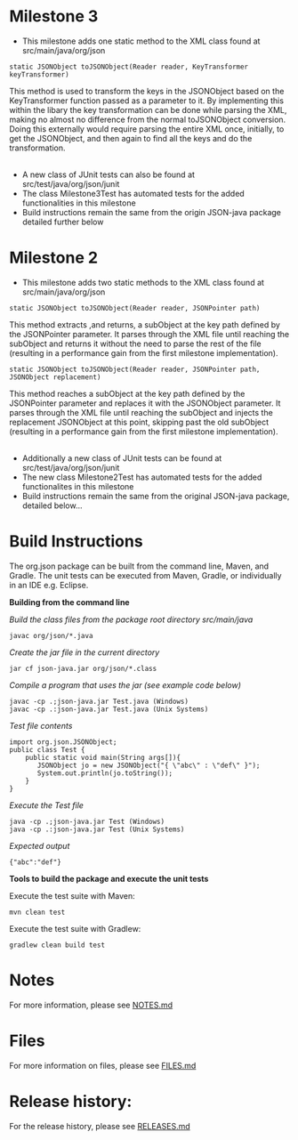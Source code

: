 # Milestone 3
* This milestone adds one static method to the XML class found at src/main/java/org/json
````
static JSONObject toJSONObject(Reader reader, KeyTransformer keyTransformer)
````
This method is used to transform the keys in the JSONObject based on the KeyTransformer function passed as a parameter to it. By
implementing this within the libary the key transformation can be done while parsing the XML, making no almost no difference from
the normal toJSONObject conversion. Doing this externally would
require parsing the entire XML once, initially, to get the JSONObject, and then again to find all the keys and do the transformation.
<br/><br/>
* A new class of JUnit tests can also be found at src/test/java/org/json/junit
* The class Milestone3Test has automated tests for the added functionalities in this milestone
* Build instructions remain the same from the origin JSON-java package detailed further below

# Milestone 2
* This milestone adds two static methods to the XML class found at src/main/java/org/json
````
static JSONObject toJSONObject(Reader reader, JSONPointer path)
````
This method extracts ,and returns, a subObject at the key path defined by the JSONPointer parameter. It parses through
the XML file until reaching the subObject and returns it without the need to parse the rest of the file (resulting in a performance
gain from the first milestone implementation). 
````
static JSONObject toJSONObject(Reader reader, JSONPointer path, JSONObject replacement)
````
This method reaches a subObject at the key path defined by the JSONPointer parameter and replaces it with the JSONObject
parameter. It parses through the XML file until reaching the subObject and injects the replacement JSONObject at this
point, skipping past the old subObject (resulting in a performance gain from the first milestone implementation).
<br/> <br/>
* Additionally a new class of JUnit tests can be found at src/test/java/org/json/junit
* The new class Milestone2Test has automated tests for the added functionalites in this milestone
* Build instructions remain the same from the original JSON-java package, detailed below...

# Build Instructions

The org.json package can be built from the command line, Maven, and Gradle. The unit tests can be executed from Maven, Gradle, or individually in an IDE e.g. Eclipse.
 
**Building from the command line**

*Build the class files from the package root directory src/main/java*
````
javac org/json/*.java
````

*Create the jar file in the current directory*
````
jar cf json-java.jar org/json/*.class
````

*Compile a program that uses the jar (see example code below)*
````
javac -cp .;json-java.jar Test.java (Windows)
javac -cp .:json-java.jar Test.java (Unix Systems)
````

*Test file contents*

````
import org.json.JSONObject;
public class Test {
    public static void main(String args[]){
       JSONObject jo = new JSONObject("{ \"abc\" : \"def\" }");
       System.out.println(jo.toString());
    }
}
````

*Execute the Test file*
```` 
java -cp .;json-java.jar Test (Windows)
java -cp .:json-java.jar Test (Unix Systems)
````

*Expected output*

````
{"abc":"def"}
````

 
**Tools to build the package and execute the unit tests**

Execute the test suite with Maven:
```
mvn clean test
```

Execute the test suite with Gradlew:

```
gradlew clean build test
```

# Notes

For more information, please see [NOTES.md](https://github.com/stleary/JSON-java/blob/master/docs/NOTES.md)

# Files

For more information on files, please see [FILES.md](https://github.com/stleary/JSON-java/blob/master/docs/FILES.md)

# Release history:

For the release history, please see [RELEASES.md](https://github.com/stleary/JSON-java/blob/master/docs/RELEASES.md)
